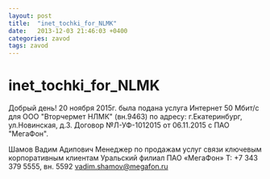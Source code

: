 ```yaml
---
layout: post
title:  "inet_tochki_for_NLMK"
date:   2013-12-03 21:46:03 +0400
categories: zavod
tags: zavod
---
```


# inet_tochki_for_NLMK
Добрый день!
20 ноября 2015г. была подана услуга Интернет 50 Мбит/с для ООО "Вторчермет НЛМК" (вн.9463)
по адресу: г.Екатеринбург, ул.Новинская, д.3.
Договор №Л-УФ-1012015 от 06.11.2015 с ПАО "МегаФон".

Шамов Вадим Адипович
Менеджер по продажам услуг связи ключевым корпоративным клиентам
Уральский филиал ПАО «МегаФон»
Т: +7 343 379 5555, вн. 5592
vadim.shamov@megafon.ru
